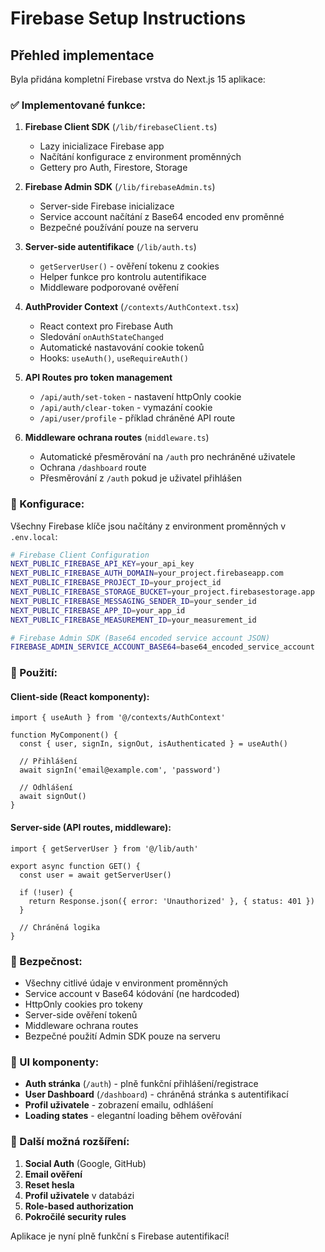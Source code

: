 # Firebase Setup Instructions

## Přehled implementace

Byla přidána kompletní Firebase vrstva do Next.js 15 aplikace:

### ✅ Implementované funkce:

1. **Firebase Client SDK** (`/lib/firebaseClient.ts`)
   - Lazy inicializace Firebase app
   - Načítání konfigurace z environment proměnných
   - Gettery pro Auth, Firestore, Storage

2. **Firebase Admin SDK** (`/lib/firebaseAdmin.ts`) 
   - Server-side Firebase inicializace
   - Service account načítání z Base64 encoded env proměnné
   - Bezpečné používání pouze na serveru

3. **Server-side autentifikace** (`/lib/auth.ts`)
   - `getServerUser()` - ověření tokenu z cookies
   - Helper funkce pro kontrolu autentifikace
   - Middleware podporované ověření

4. **AuthProvider Context** (`/contexts/AuthContext.tsx`)
   - React context pro Firebase Auth
   - Sledování `onAuthStateChanged`
   - Automatické nastavování cookie tokenů
   - Hooks: `useAuth()`, `useRequireAuth()`

5. **API Routes pro token management**
   - `/api/auth/set-token` - nastavení httpOnly cookie
   - `/api/auth/clear-token` - vymazání cookie
   - `/api/user/profile` - příklad chráněné API route

6. **Middleware ochrana routes** (`middleware.ts`)
   - Automatické přesměrování na `/auth` pro nechráněné uživatele
   - Ochrana `/dashboard` route
   - Přesměrování z `/auth` pokud je uživatel přihlášen

### 🔧 Konfigurace:

Všechny Firebase klíče jsou načítány z environment proměnných v `.env.local`:

```bash
# Firebase Client Configuration
NEXT_PUBLIC_FIREBASE_API_KEY=your_api_key
NEXT_PUBLIC_FIREBASE_AUTH_DOMAIN=your_project.firebaseapp.com
NEXT_PUBLIC_FIREBASE_PROJECT_ID=your_project_id
NEXT_PUBLIC_FIREBASE_STORAGE_BUCKET=your_project.firebasestorage.app
NEXT_PUBLIC_FIREBASE_MESSAGING_SENDER_ID=your_sender_id
NEXT_PUBLIC_FIREBASE_APP_ID=your_app_id
NEXT_PUBLIC_FIREBASE_MEASUREMENT_ID=your_measurement_id

# Firebase Admin SDK (Base64 encoded service account JSON)
FIREBASE_ADMIN_SERVICE_ACCOUNT_BASE64=base64_encoded_service_account
```

### 🚀 Použití:

#### Client-side (React komponenty):
```tsx
import { useAuth } from '@/contexts/AuthContext'

function MyComponent() {
  const { user, signIn, signOut, isAuthenticated } = useAuth()
  
  // Přihlášení
  await signIn('email@example.com', 'password')
  
  // Odhlášení  
  await signOut()
}
```

#### Server-side (API routes, middleware):
```tsx
import { getServerUser } from '@/lib/auth'

export async function GET() {
  const user = await getServerUser()
  
  if (!user) {
    return Response.json({ error: 'Unauthorized' }, { status: 401 })
  }
  
  // Chráněná logika
}
```

### 🔐 Bezpečnost:

- Všechny citlivé údaje v environment proměnných
- Service account v Base64 kódování (ne hardcoded)
- HttpOnly cookies pro tokeny
- Server-side ověření tokenů
- Middleware ochrana routes
- Bezpečné použití Admin SDK pouze na serveru

### 📱 UI komponenty:

- **Auth stránka** (`/auth`) - plně funkční přihlášení/registrace
- **User Dashboard** (`/dashboard`) - chráněná stránka s autentifikací
- **Profil uživatele** - zobrazení emailu, odhlášení
- **Loading states** - elegantní loading během ověřování

### 🎯 Další možná rozšíření:

1. **Social Auth** (Google, GitHub)
2. **Email ověření** 
3. **Reset hesla**
4. **Profil uživatele** v databázi
5. **Role-based authorization**
6. **Pokročilé security rules**

Aplikace je nyní plně funkční s Firebase autentifikací!